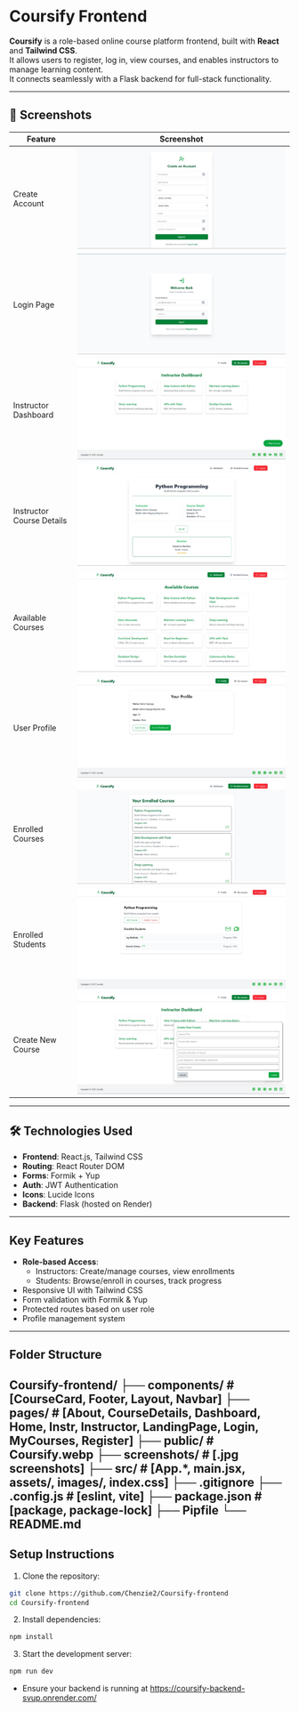 # Coursify Frontend

**Coursify** is a role-based online course platform frontend, built with **React** and **Tailwind CSS**.  
It allows users to register, log in, view courses, and enables instructors to manage learning content.  
It connects seamlessly with a Flask backend for full-stack functionality.

---

## 📸 Screenshots

| Feature | Screenshot |
|---------|------------|
| Create Account | ![Create Account](./screenshots/createaccount.jpg) |
| Login Page | ![Login](./screenshots/login.jpg) |
| Instructor Dashboard | ![Instructor Dashboard](./screenshots/instructor%20Dashboard.jpg) |
| Instructor Course Details | ![Instructor Course](./screenshots/instructor-course%20details.jpg) |
| Available Courses | ![Available Courses](./screenshots/available%20courses.jpg) |
| User Profile | ![User Profile](./screenshots/user%20profile.jpg) |
| Enrolled Courses | ![Enrolled Courses](./screenshots/enrolled%20courses.jpg) |
| Enrolled Students | ![Enrolled Students](./screenshots/enrolled%20student.jpg) |
| Create New Course | ![Create New Course](./screenshots/create%20new%20course.jpg) |

---

## 🛠 Technologies Used

- **Frontend**: React.js, Tailwind CSS
- **Routing**: React Router DOM
- **Forms**: Formik + Yup 
- **Auth**: JWT Authentication 
- **Icons**: Lucide Icons
- **Backend**: Flask (hosted on Render)

---

##  Key Features

- **Role-based Access**:
  - Instructors: Create/manage courses, view enrollments
  - Students: Browse/enroll in courses, track progress
- Responsive UI with Tailwind CSS
- Form validation with Formik & Yup
- Protected routes based on user role
- Profile management system

---

## Folder Structure
Coursify-frontend/
├── components/ # [CourseCard, Footer, Layout, Navbar]
├── pages/ # [About, CourseDetails, Dashboard, Home, Instr, Instructor, LandingPage, Login, MyCourses, Register]
├── public/ # Coursify.webp
├── screenshots/ # [.jpg screenshots]
├── src/ # [App.*, main.jsx, assets/, images/, index.css]
├── .gitignore
├── .config.js # [eslint, vite]
├── package.json # [package, package-lock]
├── Pipfile
└── README.md
---


## Setup Instructions

1. Clone the repository:
```bash
git clone https://github.com/Chenzie2/Coursify-frontend
cd Coursify-frontend
```

2. Install dependencies:
```bash
npm install
```

3. Start the development server:
```bash
npm run dev
```

- Ensure your backend is running at https://coursify-backend-svup.onrender.com/

